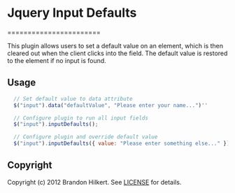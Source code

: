 # Jquery Input Defaults
=======================

This plugin allows users to set a default value on an element, which is then cleared out when the client clicks into the field. The default value is
restored to the element if no input is found.

Usage
-----

````Javascript
  // Set default value to data attribute
  $("input").data("defaultValue", "Please enter your name...")''

  // Configure plugin to run all input fields
  $("input").inputDefaults();

  // Configure plugin and override default value
  $("input").inputDefaults({ value: "Please enter something else..." });
````

Copyright
---
Copyright (c) 2012 Brandon Hilkert.
See [LICENSE][] for details.

[license]: https://github.com/brandonhilkert/jquery-input-defaults/blob/master/LICENSE